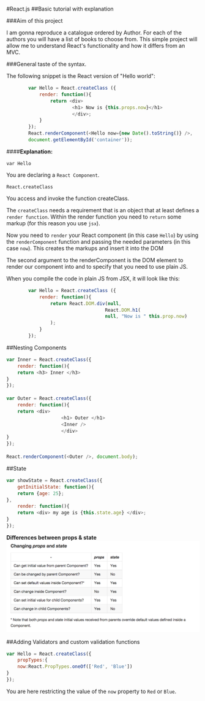 #React.js
##Basic tutorial with explanation


###Aim of this project

I am gonna reproduce a catalogue ordered by Author. For each of the authors you will have a list of books to choose from. This simple project will allow me to understand React's functionality and how it differs from an MVC.


###General taste of the syntax.

The following snippet is the React version of "Hello world":

```javascript
		var Hello = React.createClass ({
			render: function(){
				return <div>
						<h1> Now is {this.props.now}</h1>
						</div>;
			}
		});
		React.renderComponent(<Hello now={new Date().toString()} />,
		document.getElementById('container'));

```

####**Explanation:**

```
var Hello

```

You are declaring a ```React Component```.

```
React.createClass
```
You access and invoke the function createClass.

The ```createClass``` needs a requirement that is an object that at least defines a ```render function```.
Within the render function you need to ```return``` some markup (for this reason you use ```jsx```).

Now you need to ```render``` your React component (in this case ```Hello```) by using the ```renderComponent```
function and passing the needed parameters (in this case ```now```).
This creates the markups and insert it into the DOM

The second argument to the renderComponent is the DOM element to render our component into and to specify that you need to use plain JS.

When you compile the code in plain JS from JSX, it will look like this:

```javascript
		var Hello = React.createClass ({
			render: function(){
				return React.DOM.div(null, 
									React.DOM.h1(
									null, "Now is " this.prop.now)
				);
			}
		});

```
##Nesting Components

```javascript
var Inner = React.createClass({
	render: function(){
	return <h3> Inner </h3>
}
});

var Outer = React.createClass({
	render: function(){
	return <div>
					<h1> Outer </h1>
					<Inner />
					</div>
}
});

React.renderComponent(<Outer />, document.body);
```

##State

```javascript
var showState = React.createClass({
	getInitialState: function(){
	return {age: 25};
},
	render: function(){
	return <div> my age is {this.state.age} </div>;
}
});

```
**Differences between __props__ & __state__**
<img src="./stateVSprops.png">


##Adding Validators and custom validation functions

```javascript
var Hello = React.createClass({
	propTypes:{
	now:React.PropTypes.oneOf(['Red', 'Blue'])
} 
});
```
You are here restricting the value of the ```now``` property to ```Red``` or ```Blue```.

